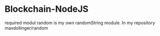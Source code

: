 # Blockchain-NodeJS

required modul random is my own randomString module. In my repository maxdollinger/random
